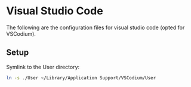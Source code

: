 # Visual Studio Code

The following are the configuration files for visual 
studio code (opted for VSCodium).

## Setup

Symlink to the User directory:

```sh
ln -s ./User ~/Library/Application Support/VSCodium/User
```

